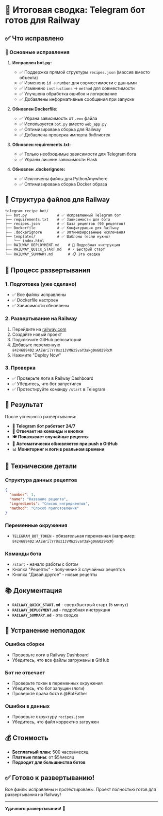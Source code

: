 # 🎉 Итоговая сводка: Telegram бот готов для Railway

## ✅ Что исправлено

### 🔧 Основные исправления

1. **Исправлен bot.py:**
   - ✅ Поддержка прямой структуры `recipes.json` (массив вместо объекта)
   - ✅ Изменено `id` → `number` для совместимости с данными
   - ✅ Изменено `instructions` → `method` для совместимости
   - ✅ Улучшена обработка ошибок и логирование
   - ✅ Добавлены информативные сообщения при запуске

2. **Обновлен Dockerfile:**
   - ✅ Убрана зависимость от `.env` файла
   - ✅ Используется `bot.py` вместо `web_app.py`
   - ✅ Оптимизирована сборка для Railway
   - ✅ Добавлена проверка импорта библиотек

3. **Обновлен requirements.txt:**
   - ✅ Только необходимые зависимости для Telegram бота
   - ✅ Убраны лишние зависимости Flask

4. **Обновлен .dockerignore:**
   - ✅ Исключены файлы для PythonAnywhere
   - ✅ Оптимизирована сборка Docker образа

## 📁 Структура файлов для Railway

```
telegram_recipe_bot/
├── bot.py              # ✅ Исправленный Telegram бот
├── requirements.txt    # ✅ Зависимости для бота
├── recipes.json        # ✅ База рецептов (90 рецептов)
├── Dockerfile          # ✅ Конфигурация для Railway
├── .dockerignore       # ✅ Оптимизированные исключения
├── templates/          # ✅ Шаблоны (если нужны)
│   └── index.html
├── RAILWAY_DEPLOYMENT.md    # 📖 Подробная инструкция
├── RAILWAY_QUICK_START.md   # ⚡ Быстрый старт
└── RAILWAY_SUMMARY.md       # 📋 Эта сводка
```

## 🚀 Процесс развертывания

### 1. Подготовка (уже сделано)
- ✅ Все файлы исправлены
- ✅ Dockerfile настроен
- ✅ Зависимости обновлены

### 2. Развертывание на Railway
1. Перейдите на [railway.com](https://railway.com)
2. Создайте новый проект
3. Подключите GitHub репозиторий
4. Добавьте переменную `8424689402:AAEWrilYr8sz1JVM6zSvaY3akg0nG029RcM`
5. Нажмите "Deploy Now"

### 3. Проверка
- ✅ Проверьте логи в Railway Dashboard
- ✅ Убедитесь, что бот запустился
- ✅ Протестируйте команду `/start` в Telegram

## 🎯 Результат

После успешного развертывания:
- 🤖 **Telegram бот работает 24/7**
- 📱 **Отвечает на команды и кнопки**
- 🍽️ **Показывает случайные рецепты**
- 🔄 **Автоматически обновляется при push в GitHub**
- 📊 **Мониторинг и логи в реальном времени**

## 🔧 Технические детали

### Структура данных рецептов
```json
{
  "number": 1,
  "name": "Название рецепта",
  "ingredients": "Список ингредиентов",
  "method": "Способ приготовления"
}
```

### Переменные окружения
- `TELEGRAM_BOT_TOKEN` - обязательная переменная (например: `8424689402:AAEWrilYr8sz1JVM6zSvaY3akg0nG029RcM`)

### Команды бота
- `/start` - начало работы с ботом
- Кнопка "Рецепты" - получение 3 случайных рецептов
- Кнопка "Давай другое" - новые рецепты

## 📚 Документация

- **`RAILWAY_QUICK_START.md`** - сверхбыстрый старт (5 минут)
- **`RAILWAY_DEPLOYMENT.md`** - подробная инструкция
- **`RAILWAY_SUMMARY.md`** - эта сводка

## 🐛 Устранение неполадок

### Ошибка сборки
- Проверьте логи в Railway Dashboard
- Убедитесь, что все файлы загружены в GitHub

### Бот не отвечает
- Проверьте токен в переменных окружения
- Убедитесь, что бот запущен (логи)
- Проверьте права бота в @BotFather

### Ошибки в данных
- Проверьте структуру `recipes.json`
- Убедитесь, что файл корректно загружен

## 💰 Стоимость

- **Бесплатный план:** 500 часов/месяц
- **Платные планы:** от $5/месяц
- **Подходит для большинства ботов**

## ✅ Готово к развертыванию!

Все файлы исправлены и протестированы. Проект полностью готов для развертывания на Railway!

---
**Удачного развертывания!** 🚂
